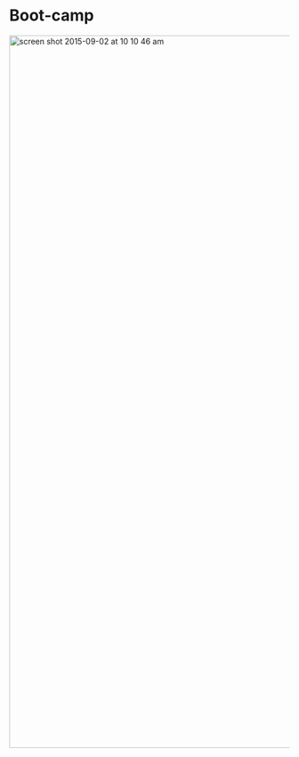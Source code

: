 # Boot-camp

<img width="1280" alt="screen shot 2015-09-02 at 10 10 46 am" src="https://cloud.githubusercontent.com/assets/14082101/9638307/ee510faa-515a-11e5-892a-d835cc80b69e.png">
